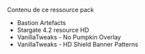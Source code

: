 Contenu de ce ressource pack

- Bastion Artefacts
- Stargate 4.2 resource HD
- VanillaTweaks - No Pumpkin Overlay
- VanillaTweaks - HD Shield Banner Patterns

